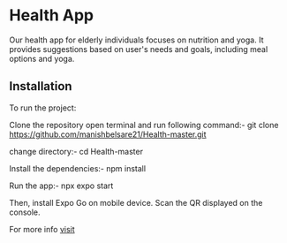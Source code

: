 # Health App
Our health app for elderly individuals focuses on nutrition and yoga. It provides suggestions based on user's needs and goals, including meal options and yoga.


## Installation

To run the project: 

Clone the repository 
open terminal and run following command:- 
git clone https://github.com/manishbelsare21/Health-master.git

change directory:-
cd Health-master

Install the dependencies:-
npm install

Run the app:-
npx expo start


Then, install Expo Go on mobile device. Scan the QR displayed on the console.


For more info [visit](https://docs.expo.dev/tutorial/create-your-first-app/)
